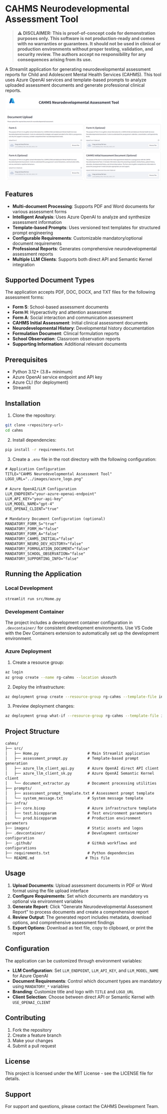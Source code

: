 # CAHMS Neurodevelopmental Assessment Tool

> **⚠️ DISCLAIMER: This is proof-of-concept code for demonstration purposes only. This software is not production-ready and comes with no warranties or guarantees. It should not be used in clinical or production environments without proper testing, validation, and security review. The authors accept no responsibility for any consequences arising from its use.**

A Streamlit application for generating neurodevelopmental assessment reports for Child and Adolescent Mental Health Services (CAHMS). This tool uses Azure OpenAI services and template-based prompts to analyze uploaded assessment documents and generate professional clinical reports.

![CAHMS UI Screenshot](../images/cahms_ui.png)


## Features

- **Multi-document Processing**: Supports PDF and Word documents for various assessment forms
- **Intelligent Analysis**: Uses Azure OpenAI to analyze and synthesize assessment information
- **Template-based Prompts**: Uses versioned text templates for structured prompt engineering
- **Configurable Requirements**: Customizable mandatory/optional document requirements
- **Professional Reports**: Generates comprehensive neurodevelopmental assessment reports
- **Multiple LLM Clients**: Supports both direct API and Semantic Kernel integration

## Supported Document Types

The application accepts PDF, DOC, DOCX, and TXT files for the following assessment forms:

- **Form S**: School-based assessment documents
- **Form H**: Hyperactivity and attention assessment
- **Form A**: Social interaction and communication assessment
- **CAHMS Initial Assessment**: Initial clinical assessment documents
- **Neurodevelopmental History**: Developmental history documentation
- **Formulation Document**: Clinical formulation reports
- **School Observation**: Classroom observation reports
- **Supporting Information**: Additional relevant documents

## Prerequisites

- Python 3.12+ (3.8+ minimum)
- Azure OpenAI service endpoint and API key
- Azure CLI (for deployment)
- Streamlit

## Installation

1. Clone the repository:
```bash
git clone <repository-url>
cd cahms
```

2. Install dependencies:
```bash
pip install -r requirements.txt
```

3. Create a `.env` file in the root directory with the following configuration:
```env
# Application Configuration
TITLE="CAHMS Neurodevelopmental Assessment Tool"
LOGO_URL="../images/azure_logo.png"

# Azure OpenAI/LLM Configuration
LLM_ENDPOINT="your-azure-openai-endpoint"
LLM_API_KEY="your-api-key"
LLM_MODEL_NAME="gpt-4"
USE_OPENAI_CLIENT="true"

# Mandatory Document Configuration (optional)
MANDATORY_FORM_S="true"
MANDATORY_FORM_H="false"
MANDATORY_FORM_A="false"
MANDATORY_CAHMS_INITIAL="false"
MANDATORY_NEURO_DEV_HISTORY="false"
MANDATORY_FORMULATION_DOCUMENT="false"
MANDATORY_SCHOOL_OBSERVATION="false"
MANDATORY_SUPPORTING_INFO="false"
```

## Running the Application

### Local Development
```bash
streamlit run src/Home.py
```

### Development Container
The project includes a development container configuration in `.devcontainer/` for consistent development environments. Use VS Code with the Dev Containers extension to automatically set up the development environment.

### Azure Deployment

1. Create a resource group:
```bash
az login
az group create --name rg-cahms --location uksouth
```

2. Deploy the infrastructure:
```bash
az deployment group create --resource-group rg-cahms --template-file infra/core.bicep --parameters infra/test.bicepparam
```

3. Preview deployment changes:
```bash
az deployment group what-if --resource-group rg-cahms --template-file infra/core.bicep --parameters infra/test.bicepparam
```

## Project Structure

```
cahms/
├── src/
│   ├── Home.py                      # Main Streamlit application
│   ├── assessment_prompt.py         # Template-based prompt generation
│   ├── azure_llm_client_api.py      # Azure OpenAI direct API client
│   ├── azure_llm_client_sk.py       # Azure OpenAI Semantic Kernel client
│   └── document_extractor.py        # Document processing utilities
├── prompts/
│   ├── assessment_prompt_template.txt # Assessment prompt template
│   └── system_message.txt           # System message template
├── infra/
│   ├── core.bicep                   # Azure infrastructure template
│   ├── test.bicepparam              # Test environment parameters
│   └── prod.bicepparam              # Production environment parameters
├── images/                          # Static assets and logos
├── .devcontainer/                   # Development container configuration
├── .github/                         # GitHub workflows and configurations
├── requirements.txt                 # Python dependencies
└── README.md                       # This file
```

## Usage

1. **Upload Documents**: Upload assessment documents in PDF or Word format using the file upload interface
2. **Configure Requirements**: Set which documents are mandatory vs optional via environment variables
3. **Generate Report**: Click "Generate Neurodevelopmental Assessment Report" to process documents and create a comprehensive report
4. **Review Output**: The generated report includes metadata, download options, and comprehensive assessment findings
5. **Export Options**: Download as text file, copy to clipboard, or print the report

## Configuration

The application can be customized through environment variables:

- **LLM Configuration**: Set `LLM_ENDPOINT`, `LLM_API_KEY`, and `LLM_MODEL_NAME` for Azure OpenAI
- **Document Requirements**: Control which document types are mandatory using `MANDATORY_*` variables
- **Branding**: Customize title and logo with `TITLE` and `LOGO_URL`
- **Client Selection**: Choose between direct API or Semantic Kernel with `USE_OPENAI_CLIENT`

## Contributing

1. Fork the repository
2. Create a feature branch
3. Make your changes
4. Submit a pull request

## License

This project is licensed under the MIT License - see the LICENSE file for details.

## Support

For support and questions, please contact the CAHMS Development Team.